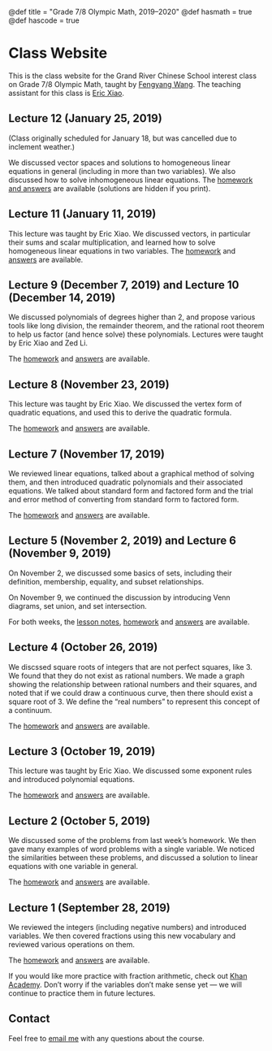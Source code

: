 @def title = "Grade 7/8 Olympic Math, 2019–2020"
@def hasmath = true
@def hascode = true

# Class Website

This is the class website for the Grand River Chinese School interest class on Grade 7/8
Olympic Math, taught by [Fengyang Wang](https://wafy.me/). The teaching assistant for this
class is [Eric Xiao](https://mathlord2.github.io/).

## Lecture 12 (January 25, 2019)

(Class originally scheduled for January 18, but was cancelled due to inclement weather.)

We discussed vector spaces and solutions to homogeneous linear equations in general
(including in more than two variables). We also discussed how to solve inhomogeneous linear
equations. The [homework and answers](pub/homework/vector-spaces.html) are available
(solutions are hidden if you print).

## Lecture 11 (January 11, 2019)

This lecture was taught by Eric Xiao. We discussed vectors, in particular their sums and
scalar multiplication, and learned how to solve homogeneous linear equations in two
variables. The [homework](assets/homework/vectors.pdf) and
[answers](assets/solutions/vectors.pdf) are available.

## Lecture 9 (December 7, 2019) and Lecture 10 (December 14, 2019)

We discussed polynomials of degrees higher than 2, and propose various tools like long
division, the remainder theorem, and the rational root theorem to help us factor (and hence
solve) these polynomials. Lectures were taught by Eric Xiao and Zed Li.

The [homework](assets/homework/polynomials.pdf) and
[answers](assets/solutions/polynomials.pdf) are available.

## Lecture 8 (November 23, 2019)

This lecture was taught by Eric Xiao. We discussed the vertex form of quadratic equations,
and used this to derive the quadratic formula.

The [homework](assets/homework/quadratic-formula.pdf) and
[answers](assets/solutions/quadratic-formula.pdf) are available.

## Lecture 7 (November 17, 2019)

We reviewed linear equations, talked about a graphical method of solving them, and then
introduced quadratic polynomials and their associated equations. We talked about standard
form and factored form and the trial and error method of converting from standard form to
factored form.

The [homework](assets/homework/quadratic-equations.pdf) and
[answers](assets/solutions/quadratic-equations.pdf) are available.

## Lecture 5 (November 2, 2019) and Lecture 6 (November 9, 2019)

On November 2, we discussed some basics of sets, including their definition, membership,
equality, and subset relationships.

On November 9, we continued the discussion by introducing Venn diagrams, set union, and set
intersection.

For both weeks, the [lesson notes](pub/sets.html), [homework](assets/homework/sets.pdf) and
[answers](assets/solutions/sets.pdf) are available.

## Lecture 4 (October 26, 2019)

We discssed square roots of integers that are not perfect squares, like $3$. We found that
they do not exist as rational numbers. We made a graph showing the relationship between
rational numbers and their squares, and noted that if we could draw a continuous curve, then
there should exist a square root of $3$. We define the “real numbers” to represent this
concept of a continuum.

The [homework](assets/homework/real-numbers.pdf) and
[answers](assets/solutions/real-numbers.pdf) are available.

## Lecture 3 (October 19, 2019)

This lecture was taught by Eric Xiao. We discussed some exponent rules and introduced
polynomial equations.

The [homework](assets/homework/exponents.pdf) and [answers](assets/solutions/exponents.pdf)
are available.

## Lecture 2 (October 5, 2019)

We discussed some of the problems from last week’s homework. We then gave many examples of
word problems with a single variable. We noticed the similarities between these problems,
and discussed a solution to linear equations with one variable in general.

The [homework](assets/homework/linear-systems.pdf) and
[answers](assets/solutions/linear-systems.pdf) are available.

## Lecture 1 (September 28, 2019)

We reviewed the integers (including negative numbers) and introduced variables. We then
covered fractions using this new vocabulary and reviewed various operations on them.

The [homework](assets/homework/rational-numbers.pdf) and
[answers](assets/solutions/rational-numbers.pdf) are available.

If you would like more practice with fraction arithmetic, check out [Khan
Academy](https://www.khanacademy.org/math/arithmetic/fraction-arithmetic). Don’t worry if
the variables don’t make sense yet — we will continue to practice them in future lectures.

## Contact

Feel free to [email me](mailto:fengyangwang0@gmail.com) with any questions about the course.
